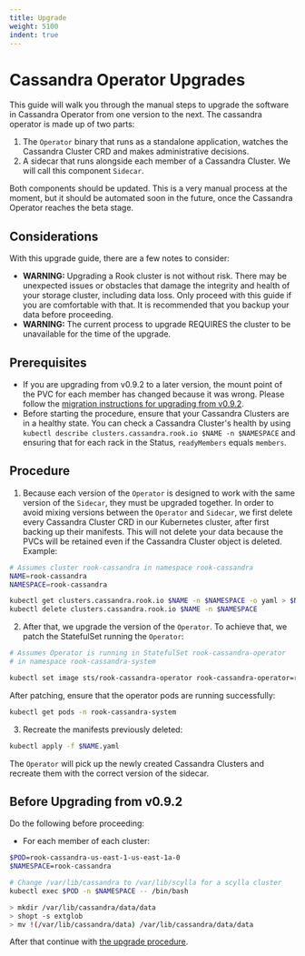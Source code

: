 ```yaml
---
title: Upgrade
weight: 5100
indent: true
---
```


# Cassandra Operator Upgrades

This guide will walk you through the manual steps to upgrade the software in Cassandra Operator from one version to the next. The cassandra operator is made up of two parts:
1. The `Operator` binary that runs as a standalone application, watches the Cassandra Cluster CRD and makes administrative decisions.
2. A sidecar that runs alongside each member of a Cassandra Cluster. We will call this component `Sidecar`.

Both components should be updated. This is a very manual process at the moment, but it should be automated soon in the future, once the Cassandra Operator reaches the beta stage.

## Considerations
With this upgrade guide, there are a few notes to consider:
* **WARNING:** Upgrading a Rook cluster is not without risk. There may be unexpected issues or
  obstacles that damage the integrity and health of your storage cluster, including data loss. Only
  proceed with this guide if you are comfortable with that. It is recommended that you backup your data before proceeding.
* **WARNING:** The current process to upgrade REQUIRES the cluster to be unavailable for the time of the upgrade.

## Prerequisites

* If you are upgrading from v0.9.2 to a later version, the mount point of the PVC for each member has changed because it was wrong. Please follow the [migration instructions for upgrading from v0.9.2](#before-upgrading-from-v092).
* Before starting the procedure, ensure that your Cassandra Clusters are in a healthy state. You can check a Cassandra Cluster's health by using `kubectl describe clusters.cassandra.rook.io $NAME -n $NAMESPACE` and ensuring that for each rack in the Status, `readyMembers` equals `members`.

## Procedure

1. Because each version of the `Operator` is designed to work with the same version of the `Sidecar`, they must be upgraded together. In order to avoid mixing versions between the `Operator` and `Sidecar`, we first delete every Cassandra Cluster CRD in our Kubernetes cluster, after first backing up their manifests. This will not delete your data because the PVCs will be retained even if the Cassandra Cluster object is deleted. Example:

```bash
# Assumes cluster rook-cassandra in namespace rook-cassandra
NAME=rook-cassandra
NAMESPACE=rook-cassandra

kubectl get clusters.cassandra.rook.io $NAME -n $NAMESPACE -o yaml > $NAME.yaml
kubectl delete clusters.cassandra.rook.io $NAME -n $NAMESPACE
```

2. After that, we upgrade the version of the `Operator`. To achieve that, we patch the StatefulSet running the `Operator`:

```bash
# Assumes Operator is running in StatefulSet rook-cassandra-operator
# in namespace rook-cassandra-system

kubectl set image sts/rook-cassandra-operator rook-cassandra-operator=rook/cassandra:v0.9.x -n rook-cassandra-system
```

After patching, ensure that the operator pods are running successfully:

```bash
kubectl get pods -n rook-cassandra-system
```

3. Recreate the manifests previously deleted:

```bash
kubectl apply -f $NAME.yaml
```

The `Operator` will pick up the newly created Cassandra Clusters and recreate them with the correct version of the sidecar.


## Before Upgrading from v0.9.2

Do the following before proceeding:
* For each member of each cluster:

```bash
$POD=rook-cassandra-us-east-1-us-east-1a-0
$NAMESPACE=rook-cassandra

# Change /var/lib/cassandra to /var/lib/scylla for a scylla cluster
kubectl exec $POD -n $NAMESPACE -- /bin/bash

> mkdir /var/lib/cassandra/data/data
> shopt -s extglob
> mv !(/var/lib/cassandra/data) /var/lib/cassandra/data/data
```

After that continue with [the upgrade procedure](#procedure).
